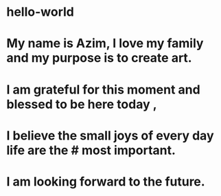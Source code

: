 # hello-world
# My name is Azim, I love my family and my purpose is to create art. 
# I am grateful for this moment and blessed to be here today , 
# I believe the small joys of every day life are the # most important. 
# I am looking forward to the future.
